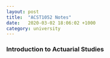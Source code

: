 ```yaml
---
layout: post
title:  "ACST1052 Notes"
date:   2020-03-02 18:06:02 +1000
category: university
---
```


### Introduction to Actuarial Studies
<object data="../../../assets/acst1052_notes_kush_singhy.pdf" width="1000px" height="1200px" type='application/pdf'></object>